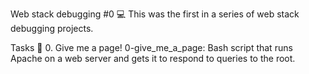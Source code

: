 Web stack debugging #0 💻
This was the first in a series of web stack debugging projects.

Tasks 📃
0. Give me a page!
0-give_me_a_page: Bash script that runs Apache on a web server and gets it to respond to queries to the root.
